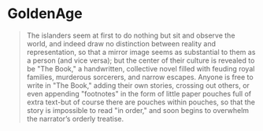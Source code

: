 GoldenAge
=========

> The islanders seem at first to do nothing but sit and observe the
> world, and indeed draw no distinction between reality and
> representation, so that a mirror image seems as substantial to them as
> a person (and vice versa); but the center of their culture is revealed
> to be "The Book," a handwritten, collective novel filled with feuding
> royal families, murderous sorcerers, and narrow escapes. Anyone is
> free to write in "The Book," adding their own stories, crossing out
> others, or even appending "footnotes" in the form of little paper
> pouches full of extra text-but of course there are pouches within
> pouches, so that the story is impossible to read "in order," and soon
> begins to overwhelm the narrator’s orderly treatise.